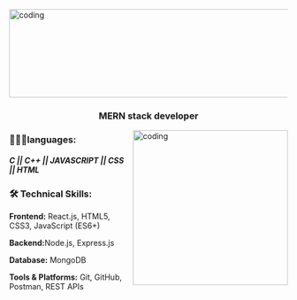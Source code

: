  <img class="center" alt="coding"  width="1000" height="160" src="https://c4.wallpaperflare.com/wallpaper/435/542/549/javascript-google-node-js-html-microsoft-visual-studio-hd-wallpaper-preview.jpg">
<h3 align="center">MERN stack developer</h3>
  <img align="right" alt="coding" width="280" src="https://rifadul-islam.vercel.app/_next/image?url=%2Fcoding.gif&w=1080&q=75">




<h3 align="left">👨🏻‍💻languages:</h3>
<h5 align="left">C || C++ || JAVASCRIPT || CSS || HTML </h5>
<h3 align="left">🛠️ Technical Skills:</h3>
<p><b>Frontend:</b> React.js, HTML5, CSS3, JavaScript (ES6+)</p>
<p><b>Backend:</b>Node.js, Express.js</b>
<p><b> Database:</b> MongoDB</p>
<p><b>Tools & Platforms:</b> Git, GitHub, Postman, REST APIs</p>

 
